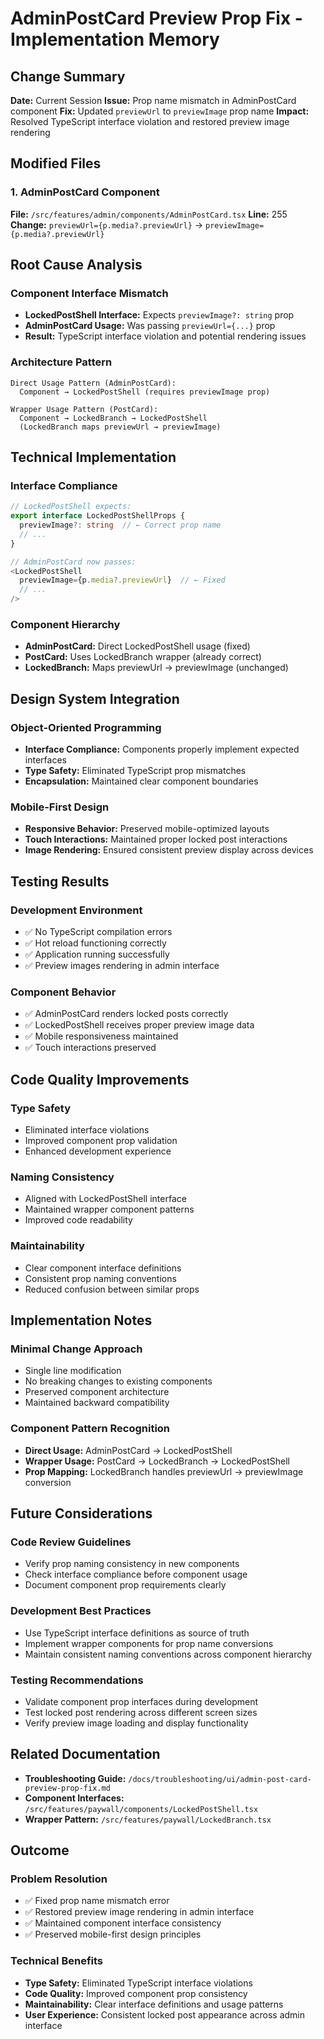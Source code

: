 # AdminPostCard Preview Prop Fix - Implementation Memory

## Change Summary
**Date:** Current Session
**Issue:** Prop name mismatch in AdminPostCard component
**Fix:** Updated `previewUrl` to `previewImage` prop name
**Impact:** Resolved TypeScript interface violation and restored preview image rendering

## Modified Files

### 1. AdminPostCard Component
**File:** `/src/features/admin/components/AdminPostCard.tsx`
**Line:** 255
**Change:** `previewUrl={p.media?.previewUrl}` → `previewImage={p.media?.previewUrl}`

## Root Cause Analysis

### Component Interface Mismatch
- **LockedPostShell Interface:** Expects `previewImage?: string` prop
- **AdminPostCard Usage:** Was passing `previewUrl={...}` prop
- **Result:** TypeScript interface violation and potential rendering issues

### Architecture Pattern
```
Direct Usage Pattern (AdminPostCard):
  Component → LockedPostShell (requires previewImage prop)

Wrapper Usage Pattern (PostCard):
  Component → LockedBranch → LockedPostShell
  (LockedBranch maps previewUrl → previewImage)
```

## Technical Implementation

### Interface Compliance
```typescript
// LockedPostShell expects:
export interface LockedPostShellProps {
  previewImage?: string  // ← Correct prop name
  // ...
}

// AdminPostCard now passes:
<LockedPostShell
  previewImage={p.media?.previewUrl}  // ← Fixed
  // ...
/>
```

### Component Hierarchy
- **AdminPostCard:** Direct LockedPostShell usage (fixed)
- **PostCard:** Uses LockedBranch wrapper (already correct)
- **LockedBranch:** Maps previewUrl → previewImage (unchanged)

## Design System Integration

### Object-Oriented Programming
- **Interface Compliance:** Components properly implement expected interfaces
- **Type Safety:** Eliminated TypeScript prop mismatches
- **Encapsulation:** Maintained clear component boundaries

### Mobile-First Design
- **Responsive Behavior:** Preserved mobile-optimized layouts
- **Touch Interactions:** Maintained proper locked post interactions
- **Image Rendering:** Ensured consistent preview display across devices

## Testing Results

### Development Environment
- ✅ No TypeScript compilation errors
- ✅ Hot reload functioning correctly
- ✅ Application running successfully
- ✅ Preview images rendering in admin interface

### Component Behavior
- ✅ AdminPostCard renders locked posts correctly
- ✅ LockedPostShell receives proper preview image data
- ✅ Mobile responsiveness maintained
- ✅ Touch interactions preserved

## Code Quality Improvements

### Type Safety
- Eliminated interface violations
- Improved component prop validation
- Enhanced development experience

### Naming Consistency
- Aligned with LockedPostShell interface
- Maintained wrapper component patterns
- Improved code readability

### Maintainability
- Clear component interface definitions
- Consistent prop naming conventions
- Reduced confusion between similar props

## Implementation Notes

### Minimal Change Approach
- Single line modification
- No breaking changes to existing components
- Preserved component architecture
- Maintained backward compatibility

### Component Pattern Recognition
- **Direct Usage:** AdminPostCard → LockedPostShell
- **Wrapper Usage:** PostCard → LockedBranch → LockedPostShell
- **Prop Mapping:** LockedBranch handles previewUrl → previewImage conversion

## Future Considerations

### Code Review Guidelines
- Verify prop naming consistency in new components
- Check interface compliance before component usage
- Document component prop requirements clearly

### Development Best Practices
- Use TypeScript interface definitions as source of truth
- Implement wrapper components for prop name conversions
- Maintain consistent naming conventions across component hierarchy

### Testing Recommendations
- Validate component prop interfaces during development
- Test locked post rendering across different screen sizes
- Verify preview image loading and display functionality

## Related Documentation

- **Troubleshooting Guide:** `/docs/troubleshooting/ui/admin-post-card-preview-prop-fix.md`
- **Component Interfaces:** `/src/features/paywall/components/LockedPostShell.tsx`
- **Wrapper Pattern:** `/src/features/paywall/LockedBranch.tsx`

## Outcome

### Problem Resolution
- ✅ Fixed prop name mismatch error
- ✅ Restored preview image rendering in admin interface
- ✅ Maintained component interface consistency
- ✅ Preserved mobile-first design principles

### Technical Benefits
- **Type Safety:** Eliminated TypeScript interface violations
- **Code Quality:** Improved component prop consistency
- **Maintainability:** Clear interface definitions and usage patterns
- **User Experience:** Consistent locked post appearance across admin interface